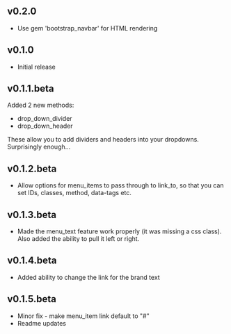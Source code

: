 ## v0.2.0

* Use gem 'bootstrap_navbar' for HTML rendering

## v0.1.0

* Initial release

## v0.1.1.beta

Added 2 new methods:

* drop_down_divider
* drop_down_header

These allow you to add dividers and headers into your dropdowns. Surprisingly enough...

## v0.1.2.beta

* Allow options for menu_items to pass through to link_to, so that you can set IDs, classes, method, data-tags etc.

## v0.1.3.beta

* Made the menu_text feature work properly (it was missing a css class). Also added the ability to pull it left or right.

## v0.1.4.beta

* Added ability to change the link for the brand text

## v0.1.5.beta

* Minor fix - make menu_item link default to "#"
* Readme updates